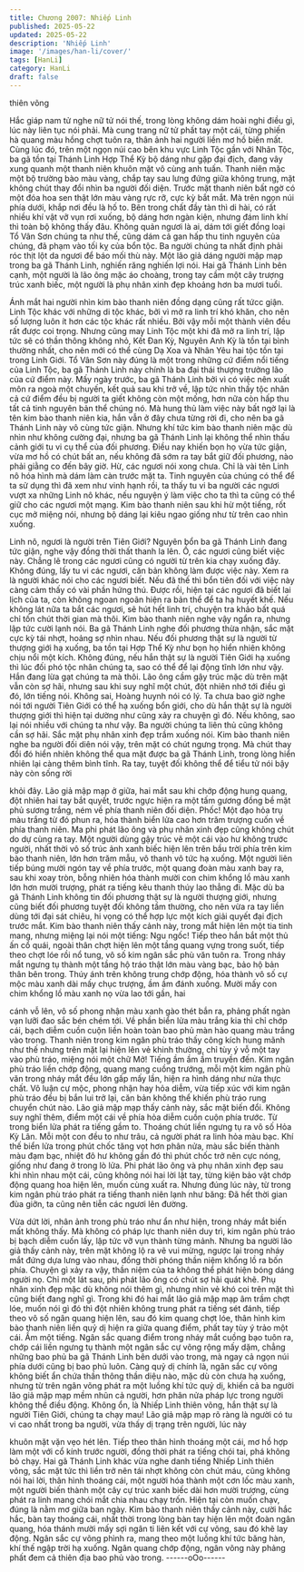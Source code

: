 ```yaml
---
title: Chương 2007: Nhiếp Linh
published: 2025-05-22
updated: 2025-05-22
description: 'Nhiếp Linh'
image: '/images/han-li/cover/'
tags: [HanLi]
category: HanLi
draft: false
---
```


thiên võng

Hắc giáp nam tử nghe nữ tử nói thế, trong lòng không dám hoài
nghi điều gì, lúc này liên tục nói phải.
Mà cung trang nữ tử phất tay một cái, từng phiến hà quang màu
hồng chợt tuôn ra, thân ảnh hai người liền mơ hồ biến mất.
Cùng lúc đó, trên một ngọn núi cao bên khu vực Linh Tộc gần với
Nhân Tộc, ba gã tồn tại Thánh Linh Hợp Thể Kỳ bộ dáng như gặp
đại địch, đang vây xung quanh một thanh niên khuôn mặt vô cùng
anh tuấn.
Thanh niên mặc một bộ trường bào màu vàng, chắp tay sau lưng
đứng giữa không trung, mặt không chút thay đổi nhìn ba người
đối diện.
Trước mặt thanh niên bất ngờ có một đóa hoa sen thật lớn màu
vàng rực rỡ, cực kỳ bắt mắt.
Mà trên ngọn núi phía dưới, khắp nơi đều là hố to. Bên trong chất
đầy tàn thì di hài, có rất nhiều khí vật vỡ vụn rơi xuống, bộ dáng
hơn ngàn kiện, nhưng đám linh khí thì toàn bộ không thấy đâu.
Không quản ngươi là ai, dám tới giết đồng loại Tổ Vân Sơn chúng
ta như thế, cũng dám cả gan hấp thu tinh nguyên của chúng, đã
phạm vào tối kỵ của bổn tộc. Ba người chúng ta nhất định phải
róc thịt lột da ngươi để báo mối thù này. Một lão giả dáng người
mập mạp trong ba gã Thánh Linh, nghiến răng nghiến lợi nói.
Hai gã Thánh Linh bên cạnh, một người là lão ông mặc áo
choàng, trong tay cầm một cây trượng trúc xanh biếc, một người
là phụ nhân xinh đẹp khoảng hơn ba mươi tuổi.

Ánh mắt hai người nhìn kim bào thanh niên đồng dạng cũng rất
tứcc giận.
Linh Tộc khác với những di tộc khác, bởi vì mở ra linh trí khó
khăn, cho nên số lượng luôn ít hơn các tộc khác rất nhiều. Bởi
vậy mỗi một thành viên đều rất được coi trọng. Nhưng cũng may
Linh Tộc một khi đã mở ra linh trí, lập tức sẽ có thần thông không
nhỏ, Kết Đan Kỳ, Nguyên Anh Kỳ là tồn tại bình thường nhất, cho
nên mới có thể cùng Dạ Xoa và Nhân Yêu hai tộc tồn tại trong
Linh Giới.
Tổ Vân Sơn này đúng là một trong những cứ điểm nổi tiếng của
Linh Tộc, ba gã Thánh Linh này chính là ba đại thái thượng
trưởng lão của cứ điểm này.
Mấy ngày trước, ba gã Thánh Linh bởi vì có việc nên xuất môn ra
ngoà một chuyến, kết quả sau khi trở về, lập tức nhìn thấy tộc
nhân cả cứ điểm đều bị người ta giết không còn một mống, hơn
nữa còn hấp thu tất cả tinh nguyên bản thể chúng nó. Mà hung
thủ làm việc này bất ngờ lại là tên kim bào thanh niên kia, hắn vẫn
ở đây chưa từng rời đi, cho nên ba gã Thánh Linh này vô cùng
tức giận.
Nhưng khí tức kim bào thanh niên mặc dù nhìn như không cường
đại, nhưng ba gã Thánh Linh lại không thể nhìn thấu cảnh giới tu
vi cụ thể của đối phương.
Điều nay khiến bọn họ vừa tức giận, vừa mơ hồ có chút bất an,
nếu không đã sớm ra tay bắt giữ đối phương, nào phải giằng co
đến bây giờ.
Hừ, các ngươi nói xong chưa. Chỉ là vài tên Linh nô hóa hình mà
dám làm càn trước mặt ta. Tinh nguyên của chúng có thể để ta sử
dụng thì đã xem như vinh hạnh rồi, ta thấy tu vi ba người các
ngươi vượt xa những Linh nô khác, nếu nguyện ý làm việc cho ta
thì ta cũng có thể giữ cho các ngươi một mạng. Kim bào thanh
niên sau khi hừ một tiếng, rốt cục mở miệng nói, nhưng bộ dáng
lại kiêu ngao giống như từ trên cao nhìn xuống.

Linh nô, ngươi là người trên Tiên Giới? Nguyên bổn ba gã Thánh
Linh đang tức giận, nghe vậy đồng thời thất thanh la lên.
Ồ, các ngươi cũng biết việc này. Chẳng lẽ trong các ngươi cũng
có người từ trên kia chạy xuống đây. Không đúng, lấy tu vi các
ngươi, căn bản không làm được việc này. Xem ra là người khác
nói cho các ngươi biết. Nếu đã thế thì bổn tiên đối với việc này
càng cảm thấy có vài phần hứng thú. Được rồi, hiện tại các ngươi
đã biết lai lịch của ta, còn không ngoan ngoãn hiện ra bản thể để
ta hạ huyết khế. Nếu không lát nữa ta bắt các ngươi, sẽ hút hết
linh trí, chuyện tra khảo bất quá chỉ tốn chút thời gian mà thôi.
Kim bào thanh niên nghe vậy ngẩn ra, nhưng lập tức cười lạnh
nói.
Ba gã Thánh Linh nghe đối phương thừa nhận, sắc mặt cực kỳ tái
nhợt, hoảng sợ nhìn nhau.
Nếu đối phương thật sự là người từ thượng giới hạ xuống, ba tồn
tại Hợp Thể Kỳ như bọn họ hiển nhiên không chịu nổi một kích.
Không đúng, nếu hắn thật sự là người Tiên Giới hạ xuống thì lúc
đối phó tộc nhân chúng ta, sao có thể để lại động tĩnh lớn như
vậy. Hắn đang lừa gạt chúng ta mà thôi. Lão ông cầm gậy trúc
mặc dù trên mặt vẫn còn sợ hãi, nhưng sau khi suy nghĩ một
chút, đột nhiên nhớ tới điều gì đó, lớn tiếng nói.
Không sai, Hoàng huynh nói có lý. Ta chưa bao giờ nghe nói tới
người Tiên Giới có thể hạ xuống bổn giới, cho dù hắn thật sự là
người thượng giới thì hiện tại dường như cũng xảy ra chuyện gì
đó. Nếu không, sao lại nói nhiều với chúng ta như vậy. Ba người
chúng ta liên thủ cũng không cần sợ hãi. Sắc mặt phụ nhân xinh
đẹp trầm xuống nói.
Kim bào thanh niên nghe ba người đối diên nói vậy, trên mặt có
chút ngưng trọng.
Mà chút thay đổi đó hiển nhiên không thể qua mặt được ba gã
Thánh Linh, trong lòng hiển nhiên lại càng thêm bình tĩnh.
Ra tay, tuyệt đối không thể để tiểu tử nói bậy này còn sống rời

khỏi đây. Lão giả mập mạp ở giữa, hai mắt sau khi chớp động
hung quang, đột nhiên hai tay bắt quyết, trước ngực hiện ra một
tấm gương đồng bề mặt phủ sương trắng, ném về phía thanh
niên đối diện.
Phốc!
Một đạo hỏa trụ màu trắng từ đó phun ra, hóa thành biển lửa cao
hơn trăm trượng cuốn về phía thanh niên.
Ma phi phát lão ông và phụ nhân xinh đẹp cũng không chút do dự
cùng ra tay.
Một người dùng gậy trúc vẽ một cái vào hư không trước người,
nhất thời vô số trúc ảnh xanh biếc hiện lên trên bầu trời phía trên
kim bào thanh niên, lớn hơn trăm mẫu, vô thanh vô tức hạ xuống.
Một người liên tiếp búng mười ngón tay về phía trước, một quang
đoàn màu xanh bay ra, sau khi xoay tròn, bỗng nhiên hóa thành
mười con chim khổng lồ màu xanh lớn hơn mười trượng, phát ra
tiếng kêu thanh thúy lao thẳng đi.
Mặc dù ba gã Thánh Linh không tin đối phương thật sự là người
thượng giới, nhưng cũng biết đối phương tuyệt đối không tầm
thường, cho nên vừa ra tay liền dùng tới đại sát chiêu, hi vọng có
thể hợp lực một kích giải quyết đại địch trước mắt.
Kim bào thanh niên thấy cảnh này, trong mắt hiện lên một tia tinh
mang, nhưng miệng lại nói một tiếng: Ngu ngốc!
Tiếp theo hắn bắt một thủ ấn cổ quái, ngoài thân chợt hiện lên
một tầng quang vựng trong suốt, tiếp theo chợt lóe rồi nổ tung, vô
số kim ngân sắc phù văn tuôn ra. Trong nháy mắt ngưng tụ thành
một tầng hộ tráo thật lớn màu vàng bạc, bảo hộ bản thân bên
trong.
Thúy ánh trên không trung chớp động, hóa thành vô số cự mộc
màu xanh dài mấy chục trượng, ầm ầm đánh xuống.
Mười mấy con chim khổng lồ màu xanh nọ vừa lao tới gần, hai

cánh vỗ lên, vô số phong nhận màu xanh gào thét bắn ra, phảng
phất ngàn vạn lưỡi đao sắc bén chém tới.
Về phần biển lửa màu trắng kia thì chỉ chớp cái, bạch diễm cuồn
cuộn liền hoàn toàn bao phủ màn hào quang màu trắng vào trong.
Thanh niên trong kim ngân phù tráo thấy công kích hung mãnh
như thế nhưng trên mặt lại hiện lên vẻ khinh thường, chỉ tùy ý vỗ
một tay vào phù tráo, miệng nói một chữ Mở!
Tiếng ầm ầm ầm truyền đến.
Kim ngân phù tráo liền chớp động, quang mang cuồng trướng,
mỗi một kim ngân phù văn trong nháy mắt đều lớn gấp mấy lần,
hiện ra hình dáng như nửa thực chất.
Vô luận cự mộc, phong nhận hay hỏa diễm, vừa tiếp xúc với kim
ngân phù tráo đều bị bắn lui trở lại, căn bản không thể khiến phù
tráo rung chuyển chút nào.
Lão giả mập mạp thấy cảnh này, sắc mặt biến đổi. Không suy
nghĩ thêm, điểm một cái về phía hỏa diễm cuồn cuộn phía trước.
Từ trong biển lửa phát ra tiếng gầm to. Thoáng chút liền ngưng tụ
ra vô số Hỏa Kỳ Lân. Mỗi một con đều to như trâu, cả người phát
ra linh hỏa màu bạc.
Khí thế biển lửa trong phút chốc tăng vọt hơn phân nửa, màu sắc
biến thành màu đạm bạc, nhiệt đô hư không gần đó thì phút chốc
trở nên cực nóng, giống như đang ở trong lò lửa.
Phi phát lão ông và phụ nhân xinh đẹp sau khi nhìn nhau một cái,
cũng không nói hai lời lật tay, từng kiện bảo vật chớp động quang
hoa hiện lên, muốn cùng xuất ra.
Nhưng đúng lúc này, từ trong kim ngân phù tráo phát ra tiếng
thanh niên lạnh như băng:
Đã hết thời gian đùa giỡn, ta cũng nên tiễn các ngươi lên đường.

Vừa dứt lời, nhân ảnh trong phù tráo như ẩn như hiện, trong nháy
mắt biến mất không thấy.
Mà không có pháp lực thanh niên duy trì, kim ngân phù tráo bị
bạch diễm cuốn lấy, lập tức vỡ vụn thành từng mảnh.
Nhưng ba người lão giả thấy cảnh này, trên mặt không lộ ra vẽ vui
mừng, ngược lại trong nháy mắt đứng dựa lưng vào nhau, đồng
thời phóng thần niệm khổng lồ ra bốn phía.
Chuyện gì xảy ra vậy, thần niệm của ta không thể phát hiện bóng
dáng người nọ.
Chỉ một lát sau, phi phát lão ông có chút sợ hãi quát khẽ.
Phụ nhân xinh đẹp mặc dù không nói thêm gì, nhưng nhìn vẻ khó
coi trên mặt thì cũng biết đang nghĩ gì.
Trong khi đó hai mắt lão giả mập mạp âm trầm chợt lóe, muốn nói
gì đó thì đột nhiên không trung phát ra tiếng sét đánh, tiếp theo vô
số ngân quang hiện lên, sau đó kim quang chợt lóe, thân hình kim
bào thanh niên liền quỷ dị hiện ra giữa quang điểm, phất tay tùy ý
trảo một cái.
Ầm một tiếng.
Ngân sắc quang điểm trong nháy mắt cuồng bạo tuôn ra, chớp
cái liền ngưng tụ thành một ngân sắc cự võng rộng mấy dặm,
chẳng những bao phủ ba gã Thánh Linh bên dưới vào trong, mà
ngay cả ngọn núi phía dưới cũng bị bao phủ luôn.
Càng quỷ dị chính là, ngân sắc cự võng không biết ẩn chứa thần
thông thần diệu nào, mặc dù còn chưa hạ xuống, nhưng từ trên
ngân võng phát ra một luồng khí tức quỷ dị, khiến cả ba người lão
giả mập mạp mềm nhũn cả người, hơn phân nửa pháp lực trong
người không thể điều động.
Không ổn, là Nhiếp Linh thiên võng, hắn thật sự là người Tiên
Giới, chúng ta chạy mau! Lão giả mập mạp rõ ràng là người có tu
vi cao nhất trong ba người, vừa thấy dị trạng trên người, lúc này

khuôn mặt vặn vẹo hét lên. Tiếp theo thân hình thoáng một cái,
mơ hồ hợp làm một với cổ kính trước người, đồng thời phát ra
tiếng chói tai, phá không bỏ chạy.
Hai gã Thánh Linh khác vừa nghe danh tiếng Nhiếp Linh thiên
võng, sắc mặt tức thì liền trở nên tái nhợt không còn chút máu,
cũng không nói hai lời, thân hình thoáng cái, một người hóa thành
một cơn lốc màu xanh, một người biến thành một cây cự trúc
xanh biếc dài hơn mười trượng, cùng phát ra linh mang chói mắt
chia nhau chạy trốn.
Hiện tại còn muốn chạv, đúng là nằm mơ giữa ban ngày.
Kim bào thanh niên thấy cảnh này, cười hắc hắc, bàn tay thoáng
cái, nhất thời trong lòng bàn tay hiện lên một đoàn ngân quang,
hóa thánh mười mấy sợi ngân ti liên kết với cự võng, sau đó khẽ
lay động.
Ngân sắc cự võng phình ra, mang theo một luồng khí tức băng
hàn, khí thế ngập trời hạ xuống.
Ngân quang chớp động, ngân võng này phảng phất đem cả thiên
địa bao phủ vào trong.
------oOo------
